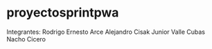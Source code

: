 # proyectosprintpwa

Integrantes:
Rodrigo Ernesto Arce
Alejandro Cisak
Junior Valle Cubas
Nacho Cicero
